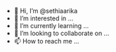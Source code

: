 - 👋 Hi, I’m @sethiaarika
- 👀 I’m interested in ...
- 🌱 I’m currently learning ...
- 💞️ I’m looking to collaborate on ...
- 📫 How to reach me ...

<!---
sethiaarika/sethiaarika is a ✨ special ✨ repository because its `README.md` (this file) appears on your GitHub profile.
You can click the Preview link to take a look at your changes.
--->

